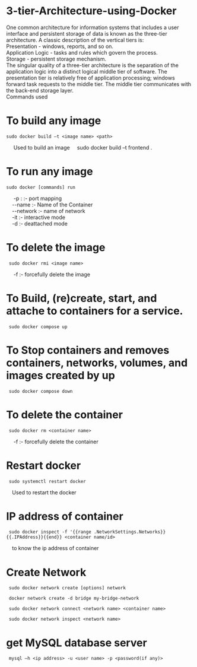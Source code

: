 # 3-tier-Architecture-using-Docker


One common architecture for information systems that includes a user interface and persistent storage of data is known as the three-tier architecture. A classic description of the vertical tiers is:  
Presentation - windows, reports, and so on.  
Application Logic - tasks and rules which govern the process.  
Storage - persistent storage mechanism.  
The singular quality of a three-tier architecture is the separation of the application logic into a distinct logical middle tier of software. The presentation tier is relatively free of application processing; windows forward task requests to the middle tier. The middle tier communicates with the back-end storage layer.  
Commands used 
# To build any image
``` 
sudo docker build –t <image name> <path> 
```
&nbsp;&nbsp;&nbsp;&nbsp; Used to build an image
&nbsp;&nbsp;&nbsp;&nbsp;sudo docker build –t frontend .  

# To run any image
``` 
sudo docker [commands] run 
```
&nbsp;&nbsp;&nbsp;&nbsp; -p <port to run on localhost> : <post on which it is exposed> :- port mapping    
&nbsp;&nbsp;&nbsp;&nbsp;--name <name>:- Name of the Container    
&nbsp;&nbsp;&nbsp;&nbsp;--network <network name> :- name of network  
&nbsp;&nbsp;&nbsp;&nbsp;-it :- interactive mode  
&nbsp;&nbsp;&nbsp;&nbsp;-d :- deattached mode  
 
# To delete the image
```
 sudo docker rmi <image name> 
```
&nbsp;&nbsp;&nbsp;&nbsp; -f :- forcefully delete the image 


# To Build, (re)create, start, and attache to containers for a service.
```
 sudo docker compose up   
```

# To Stop containers and removes containers, networks, volumes, and images created by up
```
 sudo docker compose down
```

# To delete the container
``` 
 sudo docker rm <container name>   
```
&nbsp;&nbsp;&nbsp;&nbsp; -f :- forcefully delete the container  

# Restart docker 
```
 sudo systemctl restart docker 
```
 &nbsp;&nbsp;&nbsp;&nbsp;Used to restart the docker
 
# IP address of container
```
 sudo docker inspect -f '{{range .NetworkSettings.Networks}}{{.IPAddress}}{{end}} <container name/id> 
```
&nbsp;&nbsp;&nbsp;&nbsp;to know the ip address of container  

# Create Network
```
 sudo docker network create [options] network  
```
```
 docker network create -d bridge my-bridge-network  
```
``` 
 sudo docker network connect <network name> <container name> 
```
```
 sudo docker network inspect <network name>
```
# get MySQL database server
```
 mysql –h <ip address> -u <user name> -p <password(if any)> 
```
 
